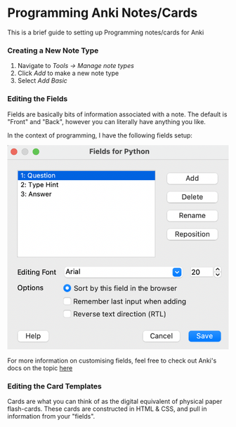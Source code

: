 # Programming Anki Notes/Cards
This is a brief guide to setting up Programming notes/cards for Anki

### Creating a New Note Type
1. Navigate to *Tools -> Manage note types*
2. Click *Add* to make a new note type
3. Select *Add Basic* 

### Editing the Fields
Fields are basically bits of information associated with a note. The default is "Front" and "Back", however you can literally have anything you like. 

In the context of programming, I have the following fields setup:

![fields](fields.png)

For more information on customising fields, feel free to check out Anki's docs on the topic [here](https://docs.ankiweb.net/#/editing?id=customizing-fields)

### Editing the Card Templates
Cards are what you can think of as the digital equivalent of physical paper flash-cards. These cards are constructed in HTML & CSS, and pull in information from your "fields". 



